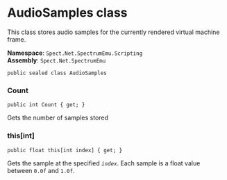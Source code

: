 # AudioSamples class

This class stores audio samples for the currently rendered virtual machine frame.

__Namespace__: `Spect.Net.SpectrumEmu.Scripting`  
__Assembly__: `Spect.Net.SpectrumEmu`

```CSharp
public sealed class AudioSamples
```

### Count

```CSharp
public int Count { get; }
```

Gets the number of samples stored

### this[int]

```CSharp
public float this[int index] { get; }
```

Gets the sample at the specified _`index`_. Each sample is a float value between `0.0f` and `1.0f`.
